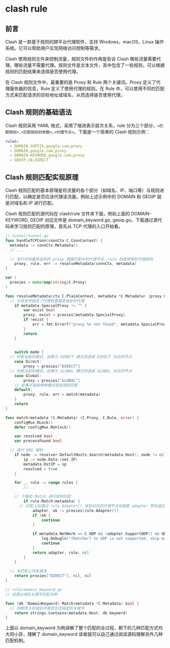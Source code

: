 # clash rule

## 前言

Clash 是一款基于规则的跨平台代理软件，支持 Windows，macOS，Linux 操作系统。它可以帮助用户实现网络访问控制等需求。

Clash 使用规则文件来控制流量，规则文件的作用是告诉 Clash 哪些流量需要代理，哪些流量不需要代理。规则文件是文本文件，其中包含了一些规则，可以根据规则的匹配结果来选择是否使用代理。

在 Clash 规则文件中，最重要的是 Proxy 和 Rule 两个关键词。Proxy 定义了代理服务器的信息，Rule 定义了使用代理的规则。在 Rule 中，可以使用不同的匹配方式来匹配请求的目标地址或域名，从而选择是否使用代理。

## Clash 规则的基础语法

Clash 规则采用 YAML 格式，采用了缩进表示层次关系，rule 分为三个部分，`<匹配规则>,<匹配规则的参数>,<代理节点>`。下面是一个简单的 Clash 规则示例：

```yaml
rules:
  - DOMAIN-SUFFIX,google.com,proxy
  - DOMAIN,google.com,proxy
  - DOMAIN-KEYWORD,google.com,proxy
  - GEOIP,CN,DIRECT
```

## Clash 规则匹配实现原理

Clash 规则匹配的基本原理是将流量的各个部分（如域名、IP、端口等）与规则进行匹配，以确定是否应该代理该流量。例如上述示例中的 DOMAIN 和 GEOIP 就是对域名和 IP 进行匹配。

Clash 规则匹配的源代码在 clash/rule 文件夹下面，例如上面的 DOMAIN-KEYWORD, GEOIP 对应文件是 domain_keyword.go, geoip.go。下面通过源代码来学习规则匹配的原理，首先从 TCP 代理的入口开始看。

```go
// tunnel/tunnel.go
func handleTCPConn(connCtx C.ConnContext) {
  metadata := connCtx.Metadata()
  // ...

  // 该行代码最终返回的 proxy 就是匹配中的代理节点，rule 则是使用的代理规则
	proxy, rule, err := resolveMetadata(connCtx, metadata)
}

var (
  proxies = make(map[string]C.Proxy)
)

func resolveMetadata(ctx C.PlainContext, metadata *C.Metadata) (proxy C.Proxy, rule C.Rule, err error) {
  // 元信息中指定了代理则直接走指定的代理
	if metadata.SpecialProxy != "" {
		var exist bool
		proxy, exist = proxies[metadata.SpecialProxy]
		if !exist {
			err = fmt.Errorf("proxy %s not found", metadata.SpecialProxy)
		}
		return
	}

  
	switch mode {
  // 判断当前的模式，如果为 DIRECT 模式则选择 DIRECT 对应的节点
	case Direct:
		proxy = proxies["DIRECT"]
  // 判断当前的模式，如果为 GLOBAL 模式则选择 GLOBAL 对应的节点
	case Global:
		proxy = proxies["GLOBAL"]
	// 如果不是前两种模式则走规则匹配
	default:
		proxy, rule, err = match(metadata)
	}
	return
}

func match(metadata *C.Metadata) (C.Proxy, C.Rule, error) {
	configMux.RLock()
	defer configMux.RUnlock()

	var resolved bool
	var processFound bool

  // 进行 DNS 解析
	if node := resolver.DefaultHosts.Search(metadata.Host); node != nil {
		ip := node.Data.(net.IP)
		metadata.DstIP = ip
		resolved = true
	}

	for _, rule := range rules {
		//...

    // 下面的 Match 进行规则匹配
		if rule.Match(metadata) {
      // 匹配上后通过 rule.Adapter() 找到对应的代理节点也就是 adapter 然后返回
			adapter, ok := proxies[rule.Adapter()]
			if !ok {
				continue
			}

			if metadata.NetWork == C.UDP && !adapter.SupportUDP() && UDPFallbackMatch.Load() {
				log.Debugln("[Matcher] %s UDP is not supported, skip match", adapter.Name())
				continue
			}
			return adapter, rule, nil
		}
	}

  // 未匹配上则走直连
	return proxies["DIRECT"], nil, nil
}

// rule/domain_keyword.go
// 这里以域名关键字匹配为例

func (dk *DomainKeyword) Match(metadata *C.Metadata) bool {
  // 判断传入的域名中是否包含指定的关键字
	return strings.Contains(metadata.Host, dk.keyword)
}
```

上面以 domain_keyword 为例讲解了整个匹配的全过程，剩下的几种匹配方式均大同小异，理解了 domain_keyword 读者就可以自己通过阅读源码理解另外几种匹配机制。

